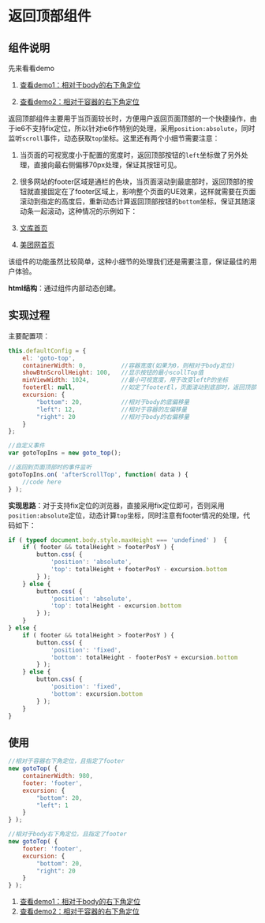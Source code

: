 # 返回顶部组件

## 组件说明

先来看看demo

1. [查看demo1：相对于body的右下角定位](http://zhangchen2397.github.io/component/goto_top/demo/demo2.html)

2. [查看demo2：相对于容器的右下角定位](http://zhangchen2397.github.io/component/goto_top/demo/)

返回顶部组件主要用于当页面较长时，方便用户返回页面顶部的一个快捷操作，由于ie6不支持fix定位，所以针对ie6作特别的处理，采用`position:absolute`，同时监听`scroll`事件，动态获取`top`坐标。这里还有两个小细节需要注意：

1. 当页面的可视宽度小于配置的宽度时，返回顶部按钮的`left`坐标做了另外处理，直接向最右侧偏移70px处理，保证其按钮可见。

2. 很多网站的footer区域是通栏的色块，当页面滚动到最底部时，返回顶部的按钮就直接固定在了footer区域上，影响整个页面的UE效果，这样就需要在页面滚动到指定的高度后，重新动态计算返回顶部按钮的`bottom`坐标，保证其随滚动条一起滚动，这种情况的示例如下：

1. [文库首页](http://wenku.baidu.com)
2. [美团网首页](http://www.meituan.com)

该组件的功能虽然比较简单，这种小细节的处理我们还是需要注意，保证最佳的用户体验。

**html结构**：通过组件内部动态创建。

## 实现过程

主要配置项：
```javascript
this.defaultConfig = {
    el: 'goto-top',
    containerWidth: 0,          //容器宽度(如果为0，则相对于body定位)
    showBtnScrollHeight: 100,   //显示按钮的最小scollTop值
    minViewWidth: 1024,         //最小可视宽度，用于改变leftP的坐标
    footerEl: null,             //如定了footerEl，页面滚动到底部时，返回顶部按钮会随页面一起滚动
    excursion: { 
        "bottom": 20,           //相对于body的底偏移量
        "left": 12,             //相对于容器的左偏移量
        "right": 20             //相对于body的右偏移量
    }
};

//自定义事件
var gotoTopIns = new goto_top();

//返回到页面顶部时的事件监听
gotoTopIns.on( 'afterScrollTop', function( data ) {
    //code here
} );
```

**实现思路**：对于支持fix定位的浏览器，直接采用fix定位即可，否则采用`position:absolute`定位，动态计算`top`坐标，同时注意有footer情况的处理，代码如下：

```javascript
if ( typeof document.body.style.maxHeight === 'undefined' )  {
    if ( footer && totalHeight > footerPosY ) {
        button.css( {
            'position': 'absolute',
            'top': totalHeight + footerPosY - excursion.bottom
        } );
    } else {
        button.css( {
            'position': 'absolute',
            'top': totalHeight - excursion.bottom
        } );
    }
} else {
    if ( footer && totalHeight > footerPosY ) {
        button.css( {
            'position': 'fixed',
            'bottom': totalHeight - footerPosY + excursion.bottom
        } );
    } else {
        button.css( {
            'position': 'fixed',
            'bottom': excursion.bottom
        } );
    }
}
```




## 使用

```javascript
//相对于容器右下角定位，且指定了footer
new gotoTop( {
    containerWidth: 980,
    footer: 'footer',
    excursion: { 
        "bottom": 20,
        "left": 1
    }
} );

//相对于body右下角定位，且指定了footer
new gotoTop( {
    footer: 'footer',
    excursion: { 
        "bottom": 20,
        "right": 20
    }
} );
```

1. [查看demo1：相对于body的右下角定位](http://zhangchen2397.github.io/component/goto_top/demo/demo2.html)
2. [查看demo2：相对于容器的右下角定位](http://zhangchen2397.github.io/component/goto_top/demo/)